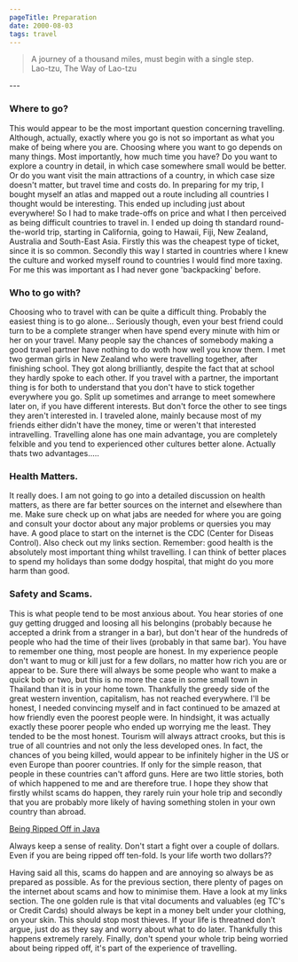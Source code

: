 ```yaml
---
pageTitle: Preparation
date: 2000-08-03
tags: travel
---
```

<blockquote>
<p>A journey of a thousand miles, must begin with a single step.<br>Lao-tzu, The Way of Lao-tzu</p>
</blockquote>
---

<h3>Where to go?</h3>
<p>This would appear to be the most important question concerning travelling. Although, actually, exactly where you go is not so important as what you make of being where you are. Choosing where you want to go depends on many things. Most importantly, how much time you have? Do you want to explore a country in detail, in which case somewhere small would be better. Or do you want visit the main attractions of a country, in which case size doesn't matter, but travel time and costs do. In preparing for my trip, I bought myself an atlas and mapped out a route including all countries I thought would be interesting. This ended up including just about everywhere! So I had to make trade-offs on price and what I then perceived as being difficult countries to travel in. I ended up doing th standard round-the-world trip, starting in California, going to Hawaii, Fiji, New Zealand, Australia and South-East Asia. Firstly this was the cheapest type of ticket, since it is so common. Secondly this way I started in countries where I knew the culture and worked myself round to countries I would find more taxing. For me this was important as I had never gone 'backpacking' before.</p>
<h3>Who to go with?</h3>
<p>Choosing who to travel with can be quite a difficult thing. Probably the easiest thing is to go alone... Seriously though, even your best friend could turn to be a complete stranger when have spend every minute with him or her on your travel. Many people say the chances of somebody making a good travel partner have nothing to do woth how well you know them. I met two german girls in New Zealand who were travelling together, after finishing school. They got along brilliantly, despite the fact that at school they hardly spoke to each other. If you travel with a partner, the important thing is for both to understand that you don't have to stick together everywhere you go. Split up sometimes and arrange to meet somewhere later on, if you have different interests. But don't force the other to see tings they aren't interested in. I traveled alone, mainly because most of my friends either didn't have the money, time or weren't that interested intravelling. Travelling alone has one main advantage, you are completely felxible and you tend to experienced other cultures better alone. Actually thats two advantages.....</p>
<h3>Health Matters.</h3>
<p>It really does. I am not going to go into a detailed discussion on health matters, as there are far better sources on the internet and elsewhere than me. Make sure check up on what jabs are needed for where you are going and consult your doctor about any major problems or quersies you may have. A good place to start on the internet is the CDC (Center for Diseas Control). Also check out my links section. Remember: good health is the absolutely most important thing whilst travelling. I can think of better places to spend my holidays than some dodgy hospital, that might do you more harm than good.</p>
<h3>Safety and Scams.</h3>
<p>This is what people tend to be most anxious about. You hear stories of one guy getting drugged and loosing all his belongins (probably because he accepted a drink from a stranger in a bar), but don't hear of the hundreds of people who had the time of their lives (probably in that same bar). You have to remember one thing, most people are honest. In my experience people don't want to mug or kill just for a few dollars, no matter how rich you are or appear to be. Sure there will always be some people who want to make a quick bob or two, but this is no more the case in some small town in Thailand than it is in your home town. Thankfully the greedy side of the great western invention, capitalism, has not reached everywhere. I'll be honest, I needed convincing myself and in fact continued to be amazed at how friendly even the poorest people were. In hindsight, it was actually exactly these poorer people who ended up worrying me the least. They tended to be the most honest. Tourism will always attract crooks, but this is true of all countries and not only the less developed ones. In fact, the chances of you being killed, would appear to be infinitely higher in the US or even Europe than poorer countries. If only for the simple reason, that people in these countries can't afford guns. Here are two little stories, both of which happened to me and are therefore true. I hope they show that firstly whilst scams do happen, they rarely ruin your hole trip and secondly that you are probably more likely of having something stolen in your own country than abroad.</p>
<p><a title="Ripped Off" href="/posts/2000/ripped-off/">Being Ripped Off in Java</a></p>
<p>Always keep a sense of reality. Don't start a fight over a couple of dollars. Even if you are being ripped off ten-fold. Is your life worth two dollars??</p>
<p>Having said all this, scams do happen and are annoying so always be as prepared as possible. As for the previous section, there plenty of pages on the internet about scams and how to minimise them. Have a look at my links section. The one golden rule is that vital documents and valuables (eg TC's or Credit Cards) should always be kept in a money belt under your clothing, on your skin. This should stop most thieves. If your life is threatned don't argue, just do as they say and worry about what to do later. Thankfully this happens extremely rarely. Finally, don't spend your whole trip being worried about being ripped off, it's part of the experience of travelling.</p>